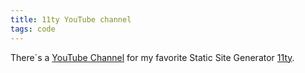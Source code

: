```yaml
---
title: 11ty YouTube channel
tags: code
---
```

There´s a [YouTube Channel](https://www.youtube.com/channel/UCskGTioqrMBcw8pd14_334A/) for my favorite Static Site Generator [11ty](https://www.11ty.dev). 